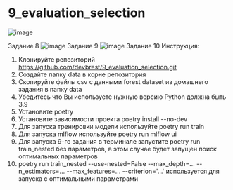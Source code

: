 # 9_evaluation_selection
![image](https://user-images.githubusercontent.com/75991746/167729482-b9f12c4e-fce5-462e-82fe-6ec563715bcd.png)

Задание 8
![image](https://user-images.githubusercontent.com/75991746/167732018-e43b3455-51ab-440f-a443-3f83da8a93bc.png)
Задание 9
![image](https://user-images.githubusercontent.com/75991746/167839140-f9c14847-6176-4977-8f6a-2ad825057e82.png)
Задание 10
Инструкция:
1. Клонируйте репозиторий https://github.com/devbrest/9_evaluation_selection.git 
2. Создайте папку data в корне репозитория
3. Скопируйте файлы csv с данными forest dataset  из домашнего задания в папку data
4. Убедитесь что Вы используете нужную версию Python должна быть 3.9
5. Установите poetry 
6. Установите зависимости проекта poetry install --no-dev
7. Для запуска тренировки модели используйте poetry run train
8. Для запуска mlflow используйте poetry run mlflow ui
9. Для запуска 9-го задания в терминале запустите poetry run train_nested без параметров, в этом случае будет запущен поиск 
оптимальных параметров
10. poetry run train_nested --use-nested=False --max_depth=... --n_estimators=... --max_features=... --criterion='...' используется для запуска с оптимальными параметрами
